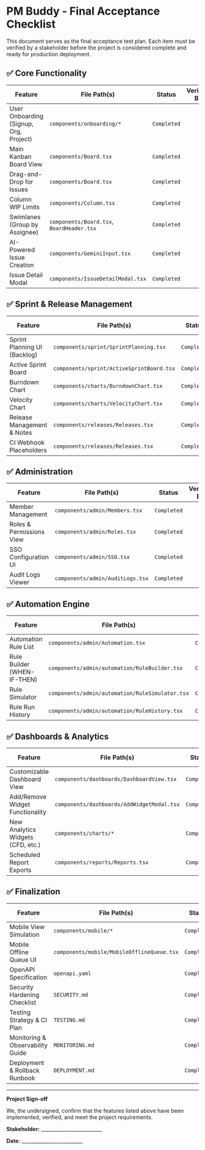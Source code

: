 # PM Buddy - Final Acceptance Checklist

This document serves as the final acceptance test plan. Each item must be verified by a stakeholder before the project is considered complete and ready for production deployment.

## ✅ Core Functionality

| Feature                             | File Path(s)                                   | Status      | Verified By |
| ----------------------------------- | ---------------------------------------------- | ----------- | ----------- |
| User Onboarding (Signup, Org, Project) | `components/onboarding/*`                      | `Completed` |             |
| Main Kanban Board View              | `components/Board.tsx`                         | `Completed` |             |
| Drag-and-Drop for Issues            | `components/Board.tsx`                         | `Completed` |             |
| Column WIP Limits                   | `components/Column.tsx`                        | `Completed` |             |
| Swimlanes (Group by Assignee)       | `components/Board.tsx`, `BoardHeader.tsx`        | `Completed` |             |
| AI-Powered Issue Creation           | `components/GeminiInput.tsx`                   | `Completed` |             |
| Issue Detail Modal                  | `components/IssueDetailModal.tsx`              | `Completed` |             |

## ✅ Sprint & Release Management

| Feature                             | File Path(s)                                   | Status      | Verified By |
| ----------------------------------- | ---------------------------------------------- | ----------- | ----------- |
| Sprint Planning UI (Backlog)        | `components/sprint/SprintPlanning.tsx`         | `Completed` |             |
| Active Sprint Board                 | `components/sprint/ActiveSprintBoard.tsx`      | `Completed` |             |
| Burndown Chart                      | `components/charts/BurndownChart.tsx`          | `Completed` |             |
| Velocity Chart                      | `components/charts/VelocityChart.tsx`          | `Completed` |             |
| Release Management & Notes          | `components/releases/Releases.tsx`             | `Completed` |             |
| CI Webhook Placeholders             | `components/releases/Releases.tsx`             | `Completed` |             |

## ✅ Administration

| Feature                             | File Path(s)                                   | Status      | Verified By |
| ----------------------------------- | ---------------------------------------------- | ----------- | ----------- |
| Member Management                   | `components/admin/Members.tsx`                 | `Completed` |             |
| Roles & Permissions View            | `components/admin/Roles.tsx`                   | `Completed` |             |
| SSO Configuration UI                | `components/admin/SSO.tsx`                     | `Completed` |             |
| Audit Logs Viewer                   | `components/admin/AuditLogs.tsx`               | `Completed` |             |

## ✅ Automation Engine

| Feature                             | File Path(s)                                   | Status      | Verified By |
| ----------------------------------- | ---------------------------------------------- | ----------- | ----------- |
| Automation Rule List                | `components/admin/Automation.tsx`              | `Completed` |             |
| Rule Builder (WHEN-IF-THEN)         | `components/admin/automation/RuleBuilder.tsx`  | `Completed` |             |
| Rule Simulator                      | `components/admin/automation/RuleSimulator.tsx`| `Completed` |             |
| Rule Run History                    | `components/admin/automation/RuleHistory.tsx`  | `Completed` |             |

## ✅ Dashboards & Analytics

| Feature                             | File Path(s)                                   | Status      | Verified By |
| ----------------------------------- | ---------------------------------------------- | ----------- | ----------- |
| Customizable Dashboard View         | `components/dashboards/DashboardView.tsx`      | `Completed` |             |
| Add/Remove Widget Functionality     | `components/dashboards/AddWidgetModal.tsx`     | `Completed` |             |
| New Analytics Widgets (CFD, etc.)   | `components/charts/*`                          | `Completed` |             |
| Scheduled Report Exports            | `components/reports/Reports.tsx`               | `Completed` |             |

## ✅ Finalization

| Feature                             | File Path(s)                                   | Status      | Verified By |
| ----------------------------------- | ---------------------------------------------- | ----------- | ----------- |
| Mobile View Simulation              | `components/mobile/*`                          | `Completed` |             |
| Mobile Offline Queue UI             | `components/mobile/MobileOfflineQueue.tsx`     | `Completed` |             |
| OpenAPI Specification               | `openapi.yaml`                                 | `Completed` |             |
| Security Hardening Checklist        | `SECURITY.md`                                  | `Completed` |             |
| Testing Strategy & CI Plan          | `TESTING.md`                                   | `Completed` |             |
| Monitoring & Observability Guide    | `MONITORING.md`                                | `Completed` |             |
| Deployment & Rollback Runbook       | `DEPLOYMENT.md`                                | `Completed` |             |

---

**Project Sign-off**

We, the undersigned, confirm that the features listed above have been implemented, verified, and meet the project requirements.

**Stakeholder:** _________________________

**Date:** _________________________
